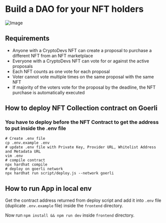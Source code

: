 # Build a DAO for your NFT holders

![Image](https://i.imgur.com/6uXR2G9.png)

## Requirements

- Anyone with a CryptoDevs NFT can create a proposal to purchase a different NFT from an NFT marketplace
- Everyone with a CryptoDevs NFT can vote for or against the active proposals
- Each NFT counts as one vote for each proposal
- Voter cannot vote multiple times on the same proposal with the same NFT
- If majority of the voters vote for the proposal by the deadline, the NFT purchase is automatically executed

## How to deploy NFT Collection contract on Goerli

### You have to deploy before the NFT Contract to get the address to put inside the .env file

```batch
# Create .env file
cp .env.example .env
# update .env file with Private Key, Provider URL, Whitelist Address and Metadata URL
vim .env
# compile contract
npx hardhat compile
# deploy on goerli network
npx hardhat run script/deploy.js --network goerli
```

## How to run App in local env

Get the contract address returned from deploy script and add it into `.env` file (duplicate `.env.example` file) inside the `frontend` directory.

Now run `npm install && npm run dev` inside `frontend` directory.

